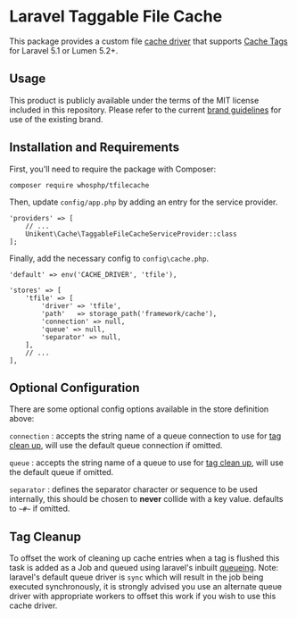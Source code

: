 # Laravel Taggable File Cache
This package provides a custom file [cache driver](https://laravel.com/docs/5.1/cache#adding-custom-cache-drivers) that supports [Cache Tags](https://laravel.com/docs/5.1/cache#cache-tags) for Laravel 5.1 or Lumen 5.2+.

## Usage
This product is publicly available under the terms of the MIT license included in this repository. Please refer to the current [brand guidelines](https://www.kent.ac.uk/brand) for use of the existing brand.

## Installation and Requirements
First, you'll need to require the package with Composer:
```
composer require whosphp/tfilecache
```

Then, update `config/app.php` by adding an entry for the service provider.
```
'providers' => [
    // ...
    Unikent\Cache\TaggableFileCacheServiceProvider::class
];
```
Finally, add the necessary config to  `config\cache.php`. 

```
'default' => env('CACHE_DRIVER', 'tfile'),

'stores' => [
    'tfile' => [
        'driver' => 'tfile',
        'path'   => storage_path('framework/cache'),
        'connection' => null,
        'queue' => null,
        'separator' => null,
    ],
    // ...
],
```

## Optional Configuration
There are some optional config options available in the store definition above:

`connection` :  accepts the string name of a queue connection to use for [tag clean up](#tag-cleanup), will use the default queue connection if omitted.

`queue` :  accepts the string name of a queue to use for [tag clean up](#tag-cleanup), will use the default queue if omitted.

`separator` : defines the separator character or sequence to be used internally, this should be chosen to **never** collide with a key value. defaults to `~#~` if omitted.


## Tag Cleanup
To offset the work of cleaning up cache entries when a tag is flushed this task is added as a Job
and queued using laravel's inbuilt [queueing](https://laravel.com/docs/5.1/queues).
Note: laravel's default queue driver is `sync` which will result in the job being executed synchronously,
it is strongly advised you use an alternate queue driver with appropriate workers to offset this work
if you wish to use this cache driver. 

